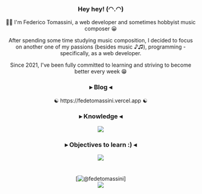 <div align='center'>
    <h3>Hey hey! (◠.◠)</h3>
    <p>🙋‍♂️ I'm Federico Tomassini, a web developer and sometimes hobbyist music composer 😀</p>
    <p>After spending some time studying music composition, I decided to focus on another one of my passions (besides music ♪♫), programming - specifically, as a web developer.</p>
    <span>Since 2021, I've been fully committed to learning and striving to become better every week 😁</span>
</div>

<div align='center'>
    <h3>▸ Blog ◂</h3>
    <p>☯ https://fedetomassini.vercel.app ☯</p>
</div>

<div align='center'>
    <h3>▸ Knowledge ◂</h3>
	<img src='https://skillicons.dev/icons?i=html,css,sass,js,nodejs,bootstrap,express,react,git,tailwind,vite&perline=11'/>
</div>

<div align='center'>
    <h3>▸ Objectives to learn :) ◂</h3>
	<img src='https://skillicons.dev/icons?i=ts,python,redux,nextjs,postgres,mongodb&perline=6'/>
</div>

#

<div align='center'>
	
[![@fedetomassini](https://streak-stats.demolab.com?user=fedetomassini&theme=catppuccin-mocha&hide_border=true&mode=weekly)]
<br/>
<img src='https://komarev.com/ghpvc/?username=fedetomassini&style=for-the-badge&color=d14d72'/>

</div>
